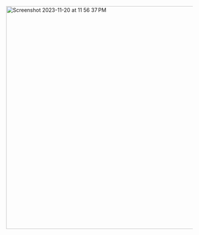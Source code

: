 <img width="601" alt="Screenshot 2023-11-20 at 11 56 37 PM" src="https://github.com/NGJIERU/NGJIERU/assets/132632965/7de69b12-ca4a-447a-883d-49a87b11502e">
